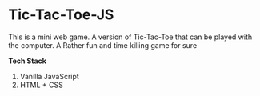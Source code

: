 # Tic-Tac-Toe-JS
This is a mini web game. A version of Tic-Tac-Toe that can be played with the computer.
A Rather fun and time killing game for sure


<b>Tech Stack</b>
1. Vanilla JavaScript
2. HTML + CSS
